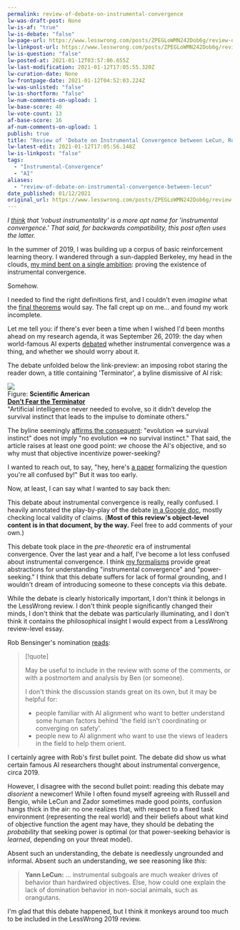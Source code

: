 ```yaml
---
permalink: review-of-debate-on-instrumental-convergence
lw-was-draft-post: None
lw-is-af: "true"
lw-is-debate: "false"
lw-page-url: https://www.lesswrong.com/posts/ZPEGLoWMN242Dob6g/review-of-debate-on-instrumental-convergence-between-lecun
lw-linkpost-url: https://www.lesswrong.com/posts/ZPEGLoWMN242Dob6g/review-of-debate-on-instrumental-convergence-between-lecun
lw-is-question: "false"
lw-posted-at: 2021-01-12T03:57:06.655Z
lw-last-modification: 2021-01-12T17:05:55.320Z
lw-curation-date: None
lw-frontpage-date: 2021-01-12T04:52:03.224Z
lw-was-unlisted: "false"
lw-is-shortform: "false"
lw-num-comments-on-upload: 1
lw-base-score: 40
lw-vote-count: 13
af-base-score: 16
af-num-comments-on-upload: 1
publish: true
title: "Review of 'Debate on Instrumental Convergence between LeCun, Russell, Bengio, Zador, and More'"
lw-latest-edit: 2021-01-12T17:05:56.148Z
lw-is-linkpost: "false"
tags: 
  - "Instrumental-Convergence"
  - "AI"
aliases: 
  - "review-of-debate-on-instrumental-convergence-between-lecun"
date_published: 01/12/2021
original_url: https://www.lesswrong.com/posts/ZPEGLoWMN242Dob6g/review-of-debate-on-instrumental-convergence-between-lecun
---
```

_I_ [_think_](/seeking-power-is-often-convergently-instrumental-in-mdps#A-note-on-terminology) _that 'robust instrumentality' is a more apt name for 'instrumental convergence.' That said, for backwards compatibility, this post often uses the latter._ 

In the summer of 2019, I was building up a corpus of basic reinforcement learning theory. I wandered through a sun-dappled Berkeley, my head in the clouds, [my mind bent on a single ambition](/problem-relaxation-as-a-tactic#Formalizing-Instrumental-Convergence): proving the existence of instrumental convergence. 

Somehow. 

I needed to find the right definitions first, and I couldn't even _imagine_ what the [final theorems](https://arxiv.org/abs/1912.01683v6) would say. The fall crept up on me... and found my work incomplete. 

Let me tell you: if there's ever been a time when I wished I'd been months ahead on my research agenda, it was September 26, 2019: the day when world-famous AI experts [debated](https://www.facebook.com/story.php?story_fbid=10156248637927143&id=722677142) whether instrumental convergence was a thing, and whether we should worry about it. 

The debate unfolded below the link-preview: an imposing robot staring the reader down, a title containing 'Terminator', a byline dismissive of AI risk:

![](https://39669.cdn.cke-cs.com/rQvD3VnunXZu34m86e5f/images/f3f817e5aebafb945f48bf6d81b0593e47f735cee8ae1d91.webp)
<br/>Figure: **Scientific American**  
[**Don’t Fear the Terminator**](https://blogs.scientificamerican.com/observations/dont-fear-the-terminator/?fbclid=IwAR3bzsKy92K0cRTuJ-E1CTFvRZILWgIRVM5EgzPsoSsYqwOZX8_7LmmZkBw)  
"Artificial intelligence never needed to evolve, so it didn’t develop the survival instinct that leads to the impulse to dominate others."  
  
The byline seemingly [affirms the consequent](https://en.wikipedia.org/wiki/Affirming_the_consequent): "evolution $\implies$  survival instinct" does not imply "no evolution $\implies$ no survival instinct." That said, the article raises at least one good point: _we_ choose the AI's objective, and so why must that objective incentivize power-seeking?

I wanted to reach out, to say, "hey, here's [a paper](https://arxiv.org/abs/1912.01683v6) formalizing the question you're all confused by!" But it was too early.

Now, at least, I can say what I wanted to say back then: 

This debate about instrumental convergence is really, really confused. I heavily annotated the play-by-play of the debate [in a Google doc](https://docs.google.com/document/d/1Y9ga5lS3c6ilZeZ2v2RLEe3x-io0RLDQsdp0HKorZR8/edit?usp=sharing), mostly checking local validity of claims. (**Most of this review's object-level content is in that document, by the way.** Feel free to add comments of your own.)

This debate took place in the _pre-theoretic_ era of instrumental convergence. Over the last year and a half, I've become a lot less confused about instrumental convergence. I think [my formalisms](/seeking-power-is-often-convergently-instrumental-in-mdps) provide great abstractions for understanding "instrumental convergence" and "power-seeking." I think that this debate suffers for lack of formal grounding, and I wouldn't dream of introducing someone to these concepts via this debate.

While the debate is clearly historically important, I don't think it belongs in the LessWrong review. I don't think people significantly changed their minds, I don't think that the debate was particularly illuminating, and I don't think it contains the philosophical insight I would expect from a LessWrong review-level essay.

Rob Bensinger's nomination [reads](https://www.lesswrong.com/posts/WxW6Gc6f2z3mzmqKs/debate-on-instrumental-convergence-between-lecun-russell?commentId=yHqJhiWapTtAb4vNM):

> [!quote]
>
> May be useful to include in the review with some of the comments, or with a postmortem and analysis by Ben (or someone).
> 
> I don't think the discussion stands great on its own, but it may be helpful for:
> 
> *   people familiar with AI alignment who want to better understand some human factors behind 'the field isn't coordinating or converging on safety'.
> *   people new to AI alignment who want to use the views of leaders in the field to help them orient.

I certainly agree with Rob's first bullet point. The debate did show us what certain famous AI researchers thought about instrumental convergence, circa 2019. 

However, I disagree with the second bullet point: reading this debate may _disorient_ a newcomer! While I often found myself agreeing with Russell and Bengio, while LeCun and Zador sometimes made good points, confusion hangs thick in the air: no one realizes that, with respect to a fixed task environment (representing the real world) and their beliefs about what kind of objective function the agent may have, they should be debating the _probability_ that seeking power is optimal (or that power-seeking behavior is _learned_, depending on your threat model). 

Absent such an understanding, the debate is needlessly ungrounded and informal. Absent such an understanding, we see reasoning like _this_:

> **Yann LeCun:** ... instrumental subgoals are much weaker drives of behavior than hardwired objectives. Else, how could one explain the lack of domination behavior in non-social animals, such as orangutans.

I'm glad that this debate happened, but I think it monkeys around too much to be included in the LessWrong 2019 review.